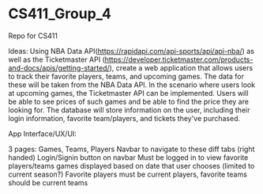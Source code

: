 # CS411_Group_4
Repo for CS411


Ideas: 
Using NBA Data API(https://rapidapi.com/api-sports/api/api-nba/) as well as the Ticketmaster API (https://developer.ticketmaster.com/products-and-docs/apis/getting-started/), create a web application that allows users to track their favorite players, teams, and upcoming games. The data for these will be taken from the NBA Data API. In the scenario where users look at upcoming games, the Ticketmaster API can be implemented. Users will be able to see prices of such games and be able to find the price they are looking for. The database will store information on the user, including their login information, favorite team/players, and tickets they've purchased.

App Interface/UX/UI:

3 pages: Games, Teams, Players
Navbar to navigate to these diff tabs (right handed)
Login/Signin button on navbar
Must be logged in to view favorite players/teams
games displayed based on date that user chooses (limited to current season?)
Favorite players must be current players, favorite teams should be current teams
